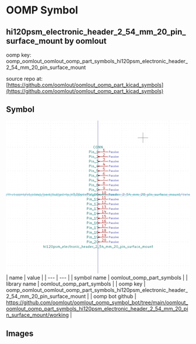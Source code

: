 # OOMP Symbol  
## hi120psm_electronic_header_2_54_mm_20_pin_surface_mount  by oomlout  
  
oomp key: oomp_oomlout_oomlout_oomp_part_symbols_hi120psm_electronic_header_2_54_mm_20_pin_surface_mount  
  
source repo at: [https://github.com/oomlout/oomlout_oomp_part_kicad_symbols](https://github.com/oomlout/oomlout_oomp_part_kicad_symbols)  
## Symbol  
  
[![working.png](working_600.png)](working.png)  
| name | value | 
| --- | --- | 
| symbol name | oomlout_oomp_part_symbols | 
| library name | oomlout_oomp_part_symbols | 
| oomp key | oomp_oomlout_oomlout_oomp_part_symbols_hi120psm_electronic_header_2_54_mm_20_pin_surface_mount | 
| oomp bot github | https://github.com/oomlout/oomlout_oomp_symbol_bot/tree/main/oomlout_oomlout_oomp_part_symbols_hi120psm_electronic_header_2_54_mm_20_pin_surface_mount/working | 
## Images  
